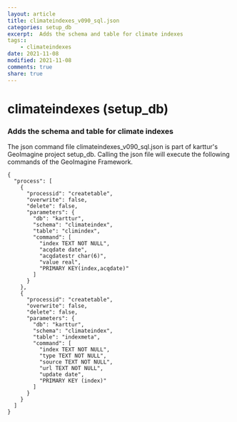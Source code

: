 ```yaml
---
layout: article
title: climateindexes_v090_sql.json
categories: setup_db
excerpt:  Adds the schema and table for climate indexes
tags:: 
    - climateindexes
date: 2021-11-08
modified: 2021-11-08
comments: true
share: true
---
```


# climateindexes (setup_db)

###  Adds the schema and table for climate indexes

The json command file <span class='file'>climateindexes_v090_sql.json</span> is part of karttur's GeoImagine project <span class='project'>setup_db</span>. Calling the json file will execute the following commands of the GeoImagine Framework.

```
{
  "process": [
    {
      "processid": "createtable",
      "overwrite": false,
      "delete": false,
      "parameters": {
        "db": "karttur",
        "schema": "climateindex",
        "table": "climindex",
        "command": [
          "index TEXT NOT NULL",
          "acqdate date",
          "acqdatestr char(6)",
          "value real",
          "PRIMARY KEY(index,acqdate)"
        ]
      }
    },
    {
      "processid": "createtable",
      "overwrite": false,
      "delete": false,
      "parameters": {
        "db": "karttur",
        "schema": "climateindex",
        "table": "indexmeta",
        "command": [
          "index TEXT NOT NULL",
          "type TEXT NOT NULL",
          "source TEXT NOT NULL",
          "url TEXT NOT NULL",
          "update date",
          "PRIMARY KEY (index)"
        ]
      }
    }
  ]
}
```
